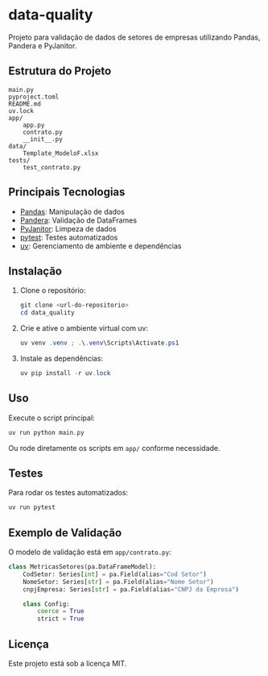 
# data-quality

Projeto para validação de dados de setores de empresas utilizando Pandas, Pandera e PyJanitor.

## Estrutura do Projeto

```
main.py
pyproject.toml
README.md
uv.lock
app/
    app.py
    contrato.py
    __init__.py
data/
    Template_ModeloF.xlsx
tests/
    test_contrato.py
```

## Principais Tecnologias

- [Pandas](https://pandas.pydata.org/): Manipulação de dados
- [Pandera](https://pandera.readthedocs.io/): Validação de DataFrames
- [PyJanitor](https://pyjanitor-devs.github.io/pyjanitor/): Limpeza de dados
- [pytest](https://pytest.org/): Testes automatizados
- [uv](https://github.com/astral-sh/uv): Gerenciamento de ambiente e dependências

## Instalação

1. Clone o repositório:
   ```powershell
   git clone <url-do-repositorio>
   cd data_quality
   ```
2. Crie e ative o ambiente virtual com uv:
   ```powershell
   uv venv .venv ; .\.venv\Scripts\Activate.ps1
   ```
3. Instale as dependências:
   ```powershell
   uv pip install -r uv.lock
   ```

## Uso

Execute o script principal:
```powershell
uv run python main.py
```
Ou rode diretamente os scripts em `app/` conforme necessidade.

## Testes

Para rodar os testes automatizados:
```powershell
uv run pytest
```

## Exemplo de Validação

O modelo de validação está em `app/contrato.py`:
```python
class MetricasSetores(pa.DataFrameModel):
    CodSetor: Series[int] = pa.Field(alias="Cod Setor")
    NomeSetor: Series[str] = pa.Field(alias="Nome Setor")
    cnpjEmpresa: Series[str] = pa.Field(alias="CNPJ da Empresa")

    class Config:
        coerce = True
        strict = True
```

## Licença

Este projeto está sob a licença MIT.
